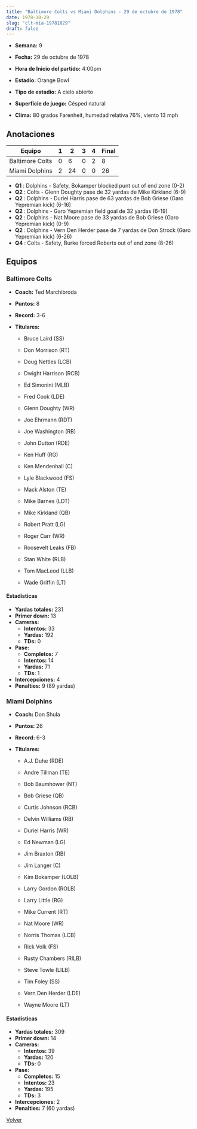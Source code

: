 ```yaml
---
title: "Baltimore Colts vs Miami Dolphins - 29 de octubre de 1978"
date: 1978-10-29
slug: "clt-mia-19781029"
draft: false
---
```


* **Semana:** 9
* **Fecha:** 29 de octubre de 1978

* **Hora de Inicio del partido:** 4:00pm
* **Estadio:** Orange Bowl
* **Tipo de estadio:** A cielo abierto
* **Superficie de juego:** Césped natural
* **Clima:** 80 grados Farenheit, humedad relativa 76%, viento 13 mph





## Anotaciones
| Equipo | 1 | 2 | 3 | 4 | Final |
|--------|---|---|---|---|-------|
| Baltimore Colts  | 0 | 6 | 0 | 2  | 8 |
| Miami Dolphins  | 2 | 24 | 0 | 0  | 26 |
* **Q1** : Dolphins - Safety, Bokamper blocked punt out of end zone (0-2)
* **Q2** : Colts - Glenn Doughty pase de 32 yardas de Mike Kirkland (6-9)
* **Q2** : Dolphins - Duriel Harris pase de 63 yardas de Bob Griese (Garo Yepremian kick) (6-16)
* **Q2** : Dolphins - Garo Yepremian field goal de 32 yardas (6-19)
* **Q2** : Dolphins - Nat Moore pase de 33 yardas de Bob Griese (Garo Yepremian kick) (0-9)
* **Q2** : Dolphins - Vern Den Herder pase de 7 yardas de Don Strock (Garo Yepremian kick) (6-26)
* **Q4** : Colts - Safety, Burke forced Roberts out of end zone (8-26)


## Equipos


### Baltimore Colts
* **Coach:** Ted Marchibroda
* **Puntos:** 8
* **Record:** 3-6
* **Titulares:** 

  * Bruce Laird (SS) 

  * Don Morrison (RT) 

  * Doug Nettles (LCB) 

  * Dwight Harrison (RCB) 

  * Ed Simonini (MLB) 

  * Fred Cook (LDE) 

  * Glenn Doughty (WR) 

  * Joe Ehrmann (RDT) 

  * Joe Washington (RB) 

  * John Dutton (RDE) 

  * Ken Huff (RG) 

  * Ken Mendenhall (C) 

  * Lyle Blackwood (FS) 

  * Mack Alston (TE) 

  * Mike Barnes (LDT) 

  * Mike Kirkland (QB) 

  * Robert Pratt (LG) 

  * Roger Carr (WR) 

  * Roosevelt Leaks (FB) 

  * Stan White (RLB) 

  * Tom MacLeod (LLB) 

  * Wade Griffin (LT) 

#### Estadísticas
* **Yardas totales:** 231
* **Primer down:** 13
* **Carreras:**
  * **Intentos:** 33
  * **Yardas:** 192
  * **TDs:** 0
* **Pase:**
  * **Completos:** 7
  * **Intentos:** 14
  * **Yardas:** 71
  * **TDs:** 1
* **Intercepciones:** 4
* **Penalties:** 9 (89 yardas)

### Miami Dolphins
* **Coach:** Don Shula
* **Puntos:** 26
* **Record:** 6-3
* **Titulares:** 

  * A.J. Duhe (RDE) 

  * Andre Tillman (TE) 

  * Bob Baumhower (NT) 

  * Bob Griese (QB) 

  * Curtis Johnson (RCB) 

  * Delvin Williams (RB) 

  * Duriel Harris (WR) 

  * Ed Newman (LG) 

  * Jim Braxton (RB) 

  * Jim Langer (C) 

  * Kim Bokamper (LOLB) 

  * Larry Gordon (ROLB) 

  * Larry Little (RG) 

  * Mike Current (RT) 

  * Nat Moore (WR) 

  * Norris Thomas (LCB) 

  * Rick Volk (FS) 

  * Rusty Chambers (RILB) 

  * Steve Towle (LILB) 

  * Tim Foley (SS) 

  * Vern Den Herder (LDE) 

  * Wayne Moore (LT) 

#### Estadísticas
* **Yardas totales:** 309
* **Primer down:** 14
* **Carreras:**
  * **Intentos:** 39
  * **Yardas:** 120
  * **TDs:** 0
* **Pase:**
  * **Completos:** 15
  * **Intentos:** 23
  * **Yardas:** 195
  * **TDs:** 3
* **Intercepciones:** 2
* **Penalties:** 7 (60 yardas)


[Volver](/historia/1978)
